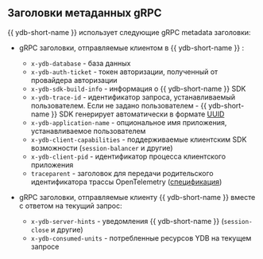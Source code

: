 ## Заголовки метаданных gRPC

{{ ydb-short-name }} использует следующие gRPC metadata заголовки:

* gRPC заголовки, отправляемые клиентом в {{ ydb-short-name }} :
  * `x-ydb-database` - база данных
  * `x-ydb-auth-ticket` - токен авторизации, полученный от провайдера авторизации
  * `x-ydb-sdk-build-info` - информация о {{ ydb-short-name }} SDK
  * `x-ydb-trace-id` - идентификатор запроса, устанавливаемый пользователем. Если не задано пользователем - {{ ydb-short-name }} SDK генерирует автоматически в формате [UUID](https://ru.wikipedia.org/wiki/UUID)
  * `x-ydb-application-name` - опциональное имя приложения, устанавливаемое пользователем
  * `x-ydb-client-capabilities` - поддерживаемые клиентским SDK возможности (`session-balancer` и другие)
  * `x-ydb-client-pid` - идентификатор процесса клиентского приложения
  * `traceparent` - заголовок для передачи родительского идентификатора трассы OpenTelemetry ([спецификация](https://w3c.github.io/trace-context/#header-name))

* gRPC заголовки, отправляемые клиенту {{ ydb-short-name }} вместе с ответом на текущий запрос:
  * `x-ydb-server-hints` - уведомления {{ ydb-short-name }} (`session-close` и другие)
  * `x-ydb-consumed-units` - потребленные ресурсов YDB на текущем запросе
